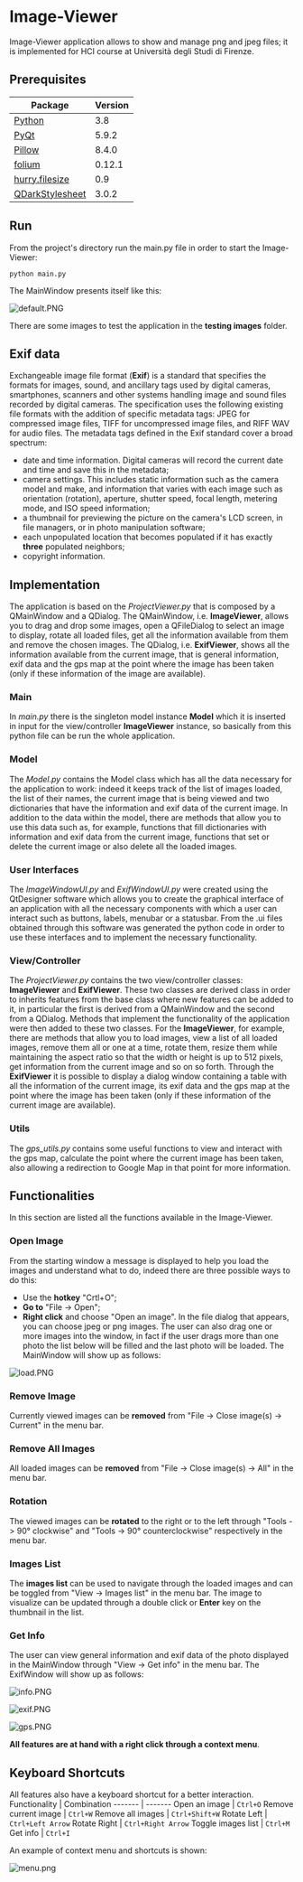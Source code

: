 # Image-Viewer
Image-Viewer application allows to show and manage png and jpeg files; it is implemented for HCI course at Università degli Studi di Firenze.

## Prerequisites
Package | Version
------- | -------
[Python](https://www.python.org) | 3.8
[PyQt](https://www.riverbankcomputing.com/software/pyqt/download5) | 5.9.2
[Pillow](http://pillow.readthedocs.io/en/latest/index.html) | 8.4.0
[folium](https://pypi.org/project/folium) | 0.12.1
[hurry.filesize](https://pypi.org/project/hurry.filesize) | 0.9
[QDarkStylesheet](https://pypi.org/project/QDarkStyle) | 3.0.2

## Run
From the project's directory run the main.py file in order to start the Image-Viewer:
```
python main.py
```

The MainWindow presents itself like this:


![default.PNG](screen/default.PNG)

There are some images to test the application in the **testing images** folder.

## Exif data
Exchangeable image file format (**Exif**) is a standard that specifies the formats for images, sound, and ancillary tags used by digital cameras, smartphones, scanners and other systems handling image and sound files recorded by digital cameras. 
The specification uses the following existing file formats with the addition of specific metadata tags: JPEG for compressed image files, TIFF for uncompressed image files, and RIFF WAV for audio files.
The metadata tags defined in the Exif standard cover a broad spectrum:
 - date and time information. Digital cameras will record the current date and time and save this in the metadata;
 - camera settings. This includes static information such as the camera model and make, and information that varies with each image such as orientation (rotation), aperture, shutter speed, focal length, metering mode, and ISO speed information;
 - a thumbnail for previewing the picture on the camera's LCD screen, in file managers, or in photo manipulation software;
 - each unpopulated location that becomes populated if it has exactly **three** populated neighbors;
 - copyright information.

## Implementation
The application is based on the *ProjectViewer.py* that is composed by a QMainWindow and a QDialog. The QMainWindow, i.e. **ImageViewer**, allows you to drag and drop some images, open a QFileDialog to select an image to display, rotate all loaded files, get all the information available from them and remove the chosen images. 
The QDialog, i.e. **ExifViewer**, shows all the information available from the current image, that is general information, exif data and the gps map at the point where the image has been taken (only if these information of the image are available).

### Main
In *main.py* there is the singleton model instance **Model** which it is inserted in input for the view/controller **ImageViewer** instance, so basically from this python file can be run the whole application.

### Model
The *Model.py* contains the Model class which has all the data necessary for the application to work: indeed it keeps track of the list of images loaded, the list of their names, the current image that is being viewed and two dictionaries that have the information and exif data of the current image.
In addition to the data within the model, there are methods that allow you to use this data such as, for example, functions that fill dictionaries with information and exif data from the current image, functions that set or delete the current image or also delete all the loaded images.

### User Interfaces
The *ImageWindowUI.py* and *ExifWindowUI.py* were created using the QtDesigner software which allows you to create the graphical interface of an application with all the necessary components with which a user can interact such as buttons, labels, menubar or a statusbar.
From the .ui files obtained through this software was generated the python code in order to use these interfaces and to implement the necessary functionality.

### View/Controller
The *ProjectViewer.py* contains the two view/controller classes: **ImageViewer** and **ExifViewer**. These two classes are derived class in order to inherits features from the base class where new features can be added to it, in particular the first is derived from a QMainWindow and the second from a QDialog. Methods that implement the functionality of the application were then added to these two classes. For the **ImageViewer**, for example, there are methods that allow you to load images, view a list of all loaded images, remove them all or one at a time, rotate them, resize them while maintaining the aspect ratio so that the width or height is up to 512 pixels, get information from the current image and so on so forth. Through the **ExifViewer** it is possible to display a dialog window containing a table with all the information of the current image, its exif data and the gps map at the point where the image has been taken (only if these information of the current image are available).

### Utils
The *gps_utils.py* contains some useful functions to view and interact with the gps map, calculate the point where the current image has been taken, also allowing a redirection to Google Map in that point for more information.

## Functionalities
In this section are listed all the functions available in the Image-Viewer.

### Open Image
From the starting window a message is displayed to help you load the images and understand what to do, indeed there are three possible ways to do this:
* Use the **hotkey** "Crtl+O";
* **Go to** "File -> Open";
* **Right click** and choose "Open an image".
In the file dialog that appears, you can choose jpeg or png images.
The user can also drag one or more images into the window, in fact if the user drags more than one photo the list below will be filled and the last photo will be loaded.
The MainWindow will show up as follows:


![load.PNG](screen/load.PNG)

### Remove Image
Currently viewed images can be **removed** from "File -> Close image(s) -> Current" in the menu bar.

### Remove All Images
All loaded images can be **removed** from "File -> Close image(s) -> All" in the menu bar.

### Rotation
The viewed images can be **rotated** to the right or to the left through "Tools -> 90° clockwise" and "Tools -> 90° counterclockwise" respectively in the menu bar.

### Images List
The **images list** can be used to navigate through the loaded images and can be toggled from "View -> Images list" in the menu bar.
The image to visualize can be updated through a double click or **Enter** key on the thumbnail in the list.

### Get Info
The user can view general information and exif data of the photo displayed in the MainWindow through "View -> Get info" in the menu bar.
The ExifWindow will show up as follows:


![info.PNG](screen/info.PNG)


![exif.PNG](screen/exif.PNG)


![gps.PNG](screen/gps.PNG)

**All features are at hand with a right click through a context menu**.

## Keyboard Shortcuts
All features also have a keyboard shortcut for a better interaction.
Functionality | Combination
------- | -------
Open an image | `Ctrl+O`
Remove current image | `Ctrl+W`
Remove all images | `Ctrl+Shift+W`
Rotate Left | `Ctrl+Left Arrow`
Rotate Right | `Ctrl+Right Arrow`
Toggle images list | `Ctrl+M`
Get info | `Ctrl+I`

An example of context menu and shortcuts is shown:


![menu.png](screen/menu.png)
